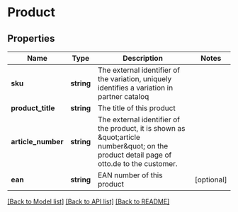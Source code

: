 # Product

## Properties
Name | Type | Description | Notes
------------ | ------------- | ------------- | -------------
**sku** | **string** | The external identifier of the variation, uniquely identifies a variation in partner cataloq | 
**product_title** | **string** | The title of this product | 
**article_number** | **string** | The external identifier of the product, it is shown as \&quot;article number\&quot; on the product detail page of otto.de to the customer. | 
**ean** | **string** | EAN number of this product | [optional] 

[[Back to Model list]](../../README.md#documentation-for-models) [[Back to API list]](../../README.md#documentation-for-api-endpoints) [[Back to README]](../../README.md)

